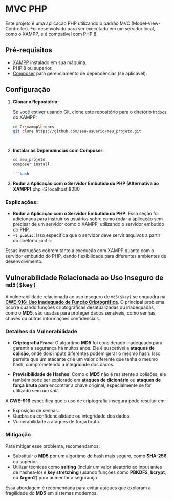 # MVC PHP

Este projeto é uma aplicação PHP utilizando o padrão MVC (Model-View-Controller). Foi desenvolvido para ser executado em um servidor local, como o XAMPP, e é compatível com PHP 8.

## Pré-requisitos

- [XAMPP](https://www.apachefriends.org/index.html) instalado em sua máquina.
- PHP 8 ou superior.
- [Composer](https://getcomposer.org/) para gerenciamento de dependências (se aplicável).

## Configuração

1. **Clonar o Repositório:**

   Se você estiver usando Git, clone este repositório para o diretório `htdocs` do XAMPP:

   ```bash
   cd C:\xampp\htdocs
   git clone https://github.com/seu-usuario/meu_projeto.git

 
2. **Instalar as Dependências com Composer:**
   ```bash
   cd meu_projeto
   composer install

   ```bash
 3. **Rodar a Aplicação com o Servidor Embutido do PHP (Alternativa ao XAMPP)**
   php -S localhost:8080 

   
### Explicações:

- **Rodar a Aplicação com o Servidor Embutido do PHP**: Essa seção foi adicionada para instruir os usuários sobre como rodar a aplicação sem precisar de um servidor como o XAMPP, utilizando o servidor embutido do PHP.
- **`-t public`**: Isso especifica que o servidor deve servir arquivos a partir do diretório `public`.

Essas instruções cobrem tanto a execução com XAMPP quanto com o servidor embutido do PHP, dando flexibilidade para diferentes ambientes de desenvolvimento.

## Vulnerabilidade Relacionada ao Uso Inseguro de `md5($key)`

A vulnerabilidade relacionada ao uso inseguro de `md5($key)` se enquadra na **[CWE-916: Uso Inadequado de Função Criptográfica](https://cwe.mitre.org/data/definitions/916.html)**. O principal problema ocorre quando funções criptográficas desatualizadas ou inadequadas, como o **MD5**, são usadas para proteger dados sensíveis, como senhas, chaves ou outras informações confidenciais.

### Detalhes da Vulnerabilidade

- **Criptografia Fraca**: O algoritmo **MD5** foi considerado inadequado para garantir a segurança há muitos anos. Ele é suscetível a **ataques de colisão**, onde dois inputs diferentes podem gerar o mesmo hash. Isso permite que um atacante crie um valor diferente que tenha o mesmo hash, comprometendo a integridade dos dados.

- **Previsibilidade de Hashes**: Como o **MD5** não é resistente a colisões, ele também pode ser explorado em **ataques de dicionário** ou **ataques de força bruta** para encontrar a chave original, especialmente se for utilizado sem um *salt*.

A **CWE-916** especifica que o uso de criptografia insegura pode resultar em:

- Exposição de senhas.
- Quebra da confidencialidade ou integridade dos dados.
- Vulnerabilidade a ataques de força bruta.

### Mitigação

Para mitigar esse problema, recomendamos:

- Substituir o **MD5** por um algoritmo de hash mais seguro, como **SHA-256** ou superior.
- Utilizar técnicas como **salting** (incluir um valor aleatório ao input antes de hasheá-lo) e **key stretching** (usando funções como **PBKDF2**, **bcrypt**, ou **Argon2**) para aumentar a segurança.


Essa abordagem é recomendada para evitar ataques que exploram a fragilidade do **MD5** em sistemas modernos.



